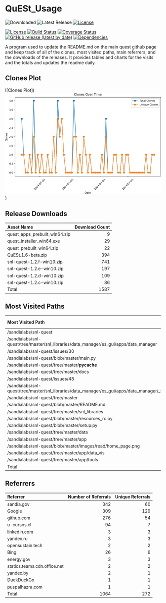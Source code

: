 # QuESt_Usage

![Downloaded](https://img.shields.io/endpoint?url=https://alope489.github.io/shields/badge_data.json)
![Latest Release](https://img.shields.io/endpoint?url=https://alope489.github.io/shields/release_badge_data.json)
[![License](https://img.shields.io/github/sandialabs/snl-quest.svg)](LICENSE)

[![License](https://img.shields.io/github/license/sandialabs/snl-quest.svg)](./LICENSE)
[![Build Status](https://github.com/sandialabs/snl-quest/actions/workflows/build.yml/badge.svg)](https://github.com/sandialabs/snl-quest/actions)
[![Coverage Status](https://coveralls.io/repos/github/sandialabs/snl-quest/badge.svg?branch=main)](https://coveralls.io/github/sandialabs/snl-quest?branch=main)
[![GitHub release (latest by date)](https://img.shields.io/github/v/release/sandialabs/snl-quest)](https://github.com//sandialabs/snl-quest/releases)
[![Dependencies](https://img.shields.io/librariesio/github/sandialabs/snl-quest)](https://libraries.io/github/sandialabs/snl-quest)



A program used to update the README.md on the main quest github page and keep track of all of the clones, most visited paths, main referrers, and the downloads of the releases.
It provides tables and charts for the visits and the totals and updates the readme daily.

## Clones Plot
![Clones Plot](![Clones Plot](plots/clones_plot.png))

## Release Downloads
| Asset Name                    |   Download Count |
|:------------------------------|-----------------:|
| quest_apps_prebuilt_win64.zip |                9 |
| quest_installer_win64.exe     |               29 |
| quest_prebuilt_win64.zip      |               22 |
| QuESt.1.6-beta.zip            |              394 |
| snl-quest-1.2.f-win10.zip     |              741 |
| snl-quest-1.2.e-win10.zip     |              197 |
| snl-quest-1.2.d-win10.zip     |              109 |
| snl-quest-1.2.c-win10.zip     |               86 |
| Total                         |             1587 |
## Most Visited Paths
| Most Visited Path                                                                             |   Times Visited |   Unique Visits |
|:----------------------------------------------------------------------------------------------|----------------:|----------------:|
| /sandialabs/snl-quest                                                                         |             499 |             288 |
| /sandialabs/snl-quest/tree/master/snl_libraries/data_manager/es_gui/apps/data_manager         |              51 |               3 |
| /sandialabs/snl-quest/issues/30                                                               |              52 |              44 |
| /sandialabs/snl-quest/blob/master/main.py                                                     |              12 |               4 |
| /sandialabs/snl-quest/tree/master/__pycache__                                                 |              41 |               8 |
| /sandialabs/snl-quest/tree/master/docs                                                        |              24 |               7 |
| /sandialabs/snl-quest/issues/48                                                               |               9 |               5 |
| /sandialabs/snl-quest/tree/master/snl_libraries/data_manager/es_gui/apps/data_manager/_static |               9 |               1 |
| /sandialabs/snl-quest/tree/master                                                             |              52 |              24 |
| /sandialabs/snl-quest/blob/master/README.md                                                   |              18 |               7 |
| /sandialabs/snl-quest/tree/master/snl_libraries                                               |              52 |              15 |
| /sandialabs/snl-quest/blob/master/resources_rc.py                                             |              22 |               6 |
| /sandialabs/snl-quest/blob/master/setup.py                                                    |               9 |               3 |
| /sandialabs/snl-quest/tree/master/data                                                        |              37 |              14 |
| /sandialabs/snl-quest/tree/master/app                                                         |              39 |              12 |
| /sandialabs/snl-quest/blob/master/images/read/home_page.png                                   |              21 |               9 |
| /sandialabs/snl-quest/tree/master/app/data_vis                                                |              10 |               2 |
| /sandialabs/snl-quest/tree/master/app/tools                                                   |               9 |               3 |
| Total                                                                                         |             966 |             455 |
## Referrers
| Referrer                     |   Number of Referrals |   Unique Referrals |
|:-----------------------------|----------------------:|-------------------:|
| sandia.gov                   |                   342 |                 60 |
| Google                       |                   309 |                129 |
| github.com                   |                   276 |                 54 |
| u-cursos.cl                  |                    94 |                  7 |
| linkedin.com                 |                     3 |                  3 |
| yandex.ru                    |                     3 |                  3 |
| opensustain.tech             |                     2 |                  2 |
| Bing                         |                    26 |                  6 |
| energy.gov                   |                     3 |                  3 |
| statics.teams.cdn.office.net |                     2 |                  2 |
| yandex.by                    |                     2 |                  1 |
| DuckDuckGo                   |                     1 |                  1 |
| puspalhazra.com              |                     1 |                  1 |
| Total                        |                  1064 |                272 |
